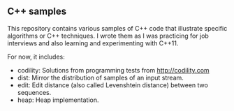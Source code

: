 C++ samples
-----------

This repository contains various samples of C++ code that illustrate specific algorithms or C++ techniques. I wrote them as I was practicing for job interviews and also learning and experimenting with C++11.

For now, it includes:

* codility: Solutions from programming tests from http://codility.com
* dist: Mirror the distribution of samples of an input stream.
* edit: Edit distance (also called Levenshtein distance) between two sequences.
* heap: Heap implementation.